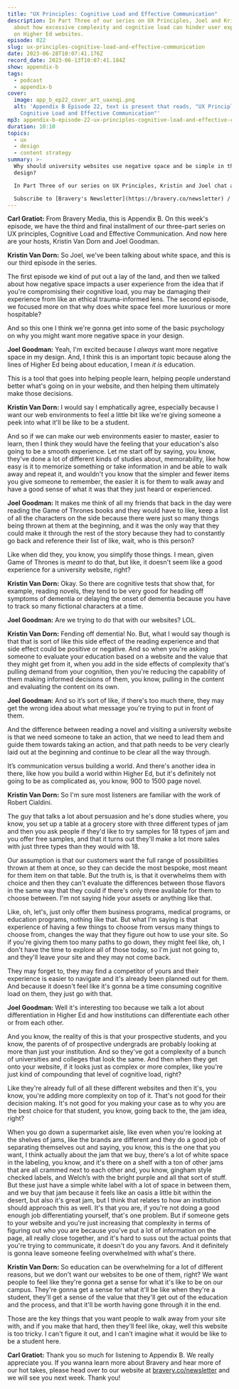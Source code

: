 ```yaml
---
title: "UX Principles: Cognitive Load and Effective Communication"
description: In Part Three of our series on UX Principles, Joel and Kristin chat
  about how excessive complexity and cognitive load can hinder user experience
  on Higher Ed websites.
episode: 022
slug: ux-principles-cognitive-load-and-effective-communication
date: 2023-06-28T10:07:41.176Z
record_date: 2023-06-13T10:07:41.184Z
show: appendix-b
tags:
  - podcast
  - appendix-b
cover:
  image: app_b_ep22_cover_art_uaxnqi.png
  alt: 'Appendix B Episode 22, text is present that reads, "UX Principles:
    Cognitive Load and Effective Communication"'
mp3: appendix-b-episode-22-ux-principles-cognitive-load-and-effective-communication.mp3
duration: 10:10
topics:
  - ux
  - design
  - content strategy
summary: >-
  Why should university websites use negative space and be simple in their
  design?

  In Part Three of our series on UX Principles, Kristin and Joel chat about how excessive complexity and cognitive load can make for a poor user experience. When a potential student can’t figure out how to navigate a university website, they might associate that frustration with the institution itself, and abandon their plans to enroll. 

  Subscribe to [Bravery's Newsletter](https://bravery.co/newsletter) / [Follow Kristin](https://www.linkedin.com/in/kristinvandorn/) / [Follow Joel](https://linkedin.com/in/joelgoodman) / [Follow Bravery on LinkedIn](https://www.linkedin.com/company/bravery-media/)
---
```

**Carl Gratiot:**
From Bravery Media, this is Appendix B. On this week's episode, we have the third and final installment of our three-part series on UX principles, Cognitive Load and Effective Communication. And now here are your hosts, Kristin Van Dorn and Joel Goodman.

**Kristin Van Dorn:**
So Joel, we've been talking about white space, and this is our third episode in the series.

The first episode we kind of put out a lay of the land, and then we talked about how negative space impacts a user experience from the idea that if you're compromising their cognitive load, you may be damaging their experience from like an ethical trauma-informed lens. The second episode, we focused more on that why does white space feel more luxurious or more hospitable?

And so this one I think we're gonna get into some of the basic psychology on why you might want more negative space in your design.

**Joel Goodman:**
Yeah, I'm excited because I *always* want more negative space in my design. And, I think this is an important topic because along the lines of Higher Ed being about education, I mean *it is* education.

This is a tool that goes into helping people learn, helping people understand better what's going on in your website, and then helping them ultimately make those decisions. 

**Kristin Van Dorn:**
I would say I emphatically agree, especially because I want our web environments to feel a little bit like we're giving someone a peek into what it'll be like to be a student.

And so if we can make our web environments easier to master, easier to learn, then I think they would have the feeling that your education's also going to be a smooth experience. Let me start off by saying, you know, they've done a lot of different kinds of studies about, memorability, like how easy is it to memorize something or take information in and be able to walk away and repeat it, and wouldn't you know that the simpler and fewer items you give someone to remember, the easier it is for them to walk away and have a good sense of what it was that they just heard or experienced.

**Joel Goodman:**
It makes me think of all my friends that back in the day were reading the Game of Thrones books and they would have to like, keep a list of all the characters on the side because there were just so many things being thrown at them at the beginning, and it was the only way that they could make it through the rest of the story because they had to constantly go back and reference their list of like, wait, who is this person?

Like when did they, you know, you simplify those things. I mean, given Game of Thrones is *meant* to do that, but like, it doesn't seem like a good experience for a university website, right?

**Kristin Van Dorn:**
Okay. So there are cognitive tests that show that, for example, reading novels, they tend to be very good for heading off symptoms of dementia or delaying the onset of dementia because you have to track so many fictional characters at a time.

**Joel Goodman:**
Are we trying to do that with our websites? LOL.

**Kristin Van Dorn:**
Fending off dementia! No. But, what I would say though is that that is sort of like this side effect of the reading experience and that side effect could be positive or negative. And so when you're asking someone to evaluate your education based on a website and the value that they might get from it, when you add in the side effects of complexity that's pulling demand from your cognition, then you're reducing the capability of them making informed decisions of them, you know, pulling in the content and evaluating the content on its own.

**Joel Goodman:**
And so it’s sort of like, if there's too much there, they may get the wrong idea about what message you're trying to put in front of them.

And the difference between reading a novel and visiting a university website is that we need someone to take an action, that we need to lead them and guide them towards taking an action, and that path needs to be very clearly laid out at the beginning and continue to be clear all the way through.

It’s communication versus building a world. And there's another idea in there, like how you build a world within Higher Ed, but it's definitely not going to be as complicated as, you know, 900 to 1500 page novel. 

**Kristin Van Dorn:**
So I'm sure most listeners are familiar with the work of Robert Cialdini.

The guy that talks a lot about persuasion and he's done studies where, you know, you set up a table at a grocery store with three different types of jam and then you ask people if they'd like to try samples for 18 types of jam and you offer free samples, and that it turns out they'll make a lot more sales with just three types than they would with 18.

Our assumption is that our customers want the full range of possibilities thrown at them at once, so they can decide the most bespoke, most meant for them item on that table. But the truth is, is that it overwhelms them with choice and then they can't evaluate the differences between those flavors in the same way that they could if there's only three available for them to choose between. I'm not saying hide your assets or anything like that.

Like, oh, let's, just only offer them business programs, medical programs, or education programs, nothing like that. But what I'm saying is that experience of having a few things to choose from versus many things to choose from, changes the way that they figure out how to use your site. So if you're giving them too many paths to go down, they might feel like, oh, I don't have the time to explore all of those today, so I'm just not going to, and they'll leave your site and they may not come back.

They may forget to, they may find a competitor of yours and their experience is easier to navigate and it's already been planned out for them. And because it doesn't feel like it's gonna be a time consuming cognitive load on them, they just go with that.

**Joel Goodman:**
Well it's interesting too because we talk a lot about differentiation in Higher Ed and how institutions can differentiate each other or from each other.

And you know, the reality of this is that your prospective students, and you know, the parents of of prospective undergrads are probably looking at more than just your institution. And so they've got a complexity of a bunch of universities and colleges that look the same. And then when they get onto your website, if it looks just as complex or more complex, like you're just kind of compounding that level of cognitive load, right?

Like they're already full of all these different websites and then it's, you know, you're adding more complexity on top of it. That's not good for their decision making. It's not good for you making your case as to why you are the best choice for that student, you know, going back to the, the jam idea, right?

When you go down a supermarket aisle, like even when you're looking at the shelves of jams, like the brands are different and they do a good job of separating themselves out and saying, you know, this is the one that you want, I think actually about the jam that we buy, there's a lot of white space in the labeling, you know, and it's there on a shelf with a ton of other jams that are all crammed next to each other and, you know, gingham style checked labels, and Welch’s with the bright purple and all that sort of stuff. But these just have a simple white label with a lot of space in between them, and we buy that jam because it feels like an oasis a little bit within the desert, but also it's great jam, but I think that relates to how an institution should approach this as well. It's that you are, if you're not doing a good enough job differentiating yourself, that's one problem. But if someone gets to your website and you're just increasing that complexity in terms of figuring out who you are because you've put a lot of information on the page, all really close together, and it's hard to suss out the actual points that you're trying to communicate, it doesn't do you any favors. And it definitely is gonna leave someone feeling overwhelmed with what's there.

**Kristin Van Dorn:**
So education can be overwhelming for a lot of different reasons, but we don't want our websites to be one of them, right? We want people to feel like they're gonna get a sense for what it's like to be on our campus. They're gonna get a sense for what it'll be like when they're a student, they'll get a sense of the value that they'll get out of the education and the process, and that it'll be worth having gone through it in the end.

Those are the key things that you want people to walk away from your site with, and if you make that hard, then they'll feel like, okay, well this website is too tricky. I can't figure it out, and I can't imagine what it would be like to be a student here.

**Carl Gratiot:**
Thank you so much for listening to Appendix B. We really appreciate you. If you wanna learn more about Bravery and hear more of our hot takes, please head over to our website at [bravery.co/newsletter](https://bravery.co/newsletter) and we will see you next week. Thank you!